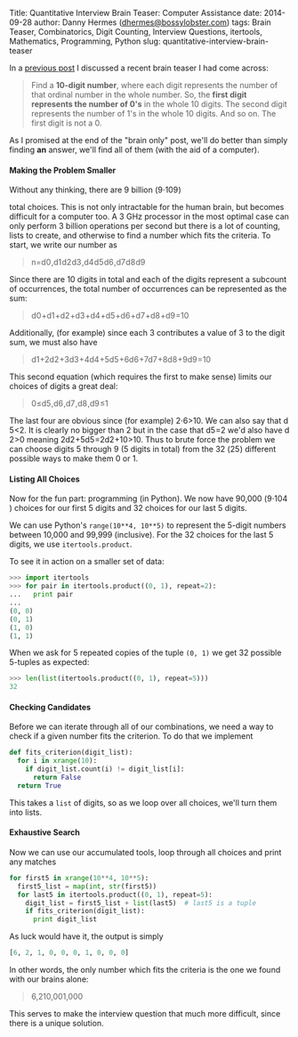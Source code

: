Title: Quantitative Interview Brain Teaser: Computer Assistance
date: 2014-09-28
author: Danny Hermes (dhermes@bossylobster.com)
tags: Brain Teaser, Combinatorics, Digit Counting, Interview Questions, itertools, Mathematics, Programming, Python
slug: quantitative-interview-brain-teaser

In a [previous post](/2014/09/quantitative-brain-teaser-brain-only.html)
I discussed a recent brain teaser I had come across:

> Find a **10-digit number**, where each digit represents the
> number of that ordinal number in the whole number. So, the
> **first digit represents the number of 0's** in the whole 10 digits. The
> second digit represents the number of 1's in the whole 10 digits. And
> so on. The first digit is not a 0.

As I promised at the end of the "brain only" post, we'll do better than
simply finding **an** answer, we'll find all of them (with the aid of a
computer).

#### Making the Problem Smaller

Without any thinking, there are 9 billion
(<span class="katex"><span class="katex-inner"><span class="strut" style="height:0.8141079999999999em;"></span><span class="strut bottom" style="height:0.8141079999999999em;vertical-align:0em;"></span><span class="base textstyle uncramped"><span class="mord">9</span><span class="mbin">&#8901;</span><span class="mord">1</span><span class="mord"><span class="mord">0</span><span class="vlist"><span style="top:-0.363em;margin-right:0.05em;"><span class="fontsize-ensurer reset-size5 size5"><span style="font-size:0em;">&#8203;</span></span><span class="reset-textstyle scriptstyle uncramped"><span class="mord">9</span></span></span><span class="baseline-fix"><span class="fontsize-ensurer reset-size5 size5"><span style="font-size:0em;">&#8203;</span></span>&#8203;</span></span></span></span></span></span>)

total choices. This is not only intractable for the human brain, but
becomes difficult for a computer too. A 3 GHz processor in the most
optimal case can only perform 3 billion operations per second but there
is a lot of counting, lists to create, and otherwise to find a number
which fits the criteria. To start, we write our number as

<div class="katex-elt"><blockquote>
<span class="katex"><span class="katex-inner"><span class="strut" style="height:0.69444em;"></span><span class="strut bottom" style="height:0.8888799999999999em;vertical-align:-0.19444em;"></span><span class="base textstyle uncramped"><span class="mord mathit">n</span><span class="mrel">=</span><span class="mord"><span class="mord mathit">d</span><span class="vlist"><span style="top:0.15em;margin-right:0.05em;margin-left:0em;"><span class="fontsize-ensurer reset-size5 size5"><span style="font-size:0em;">&#8203;</span></span><span class="reset-textstyle scriptstyle cramped"><span class="mord">0</span></span></span><span class="baseline-fix"><span class="fontsize-ensurer reset-size5 size5"><span style="font-size:0em;">&#8203;</span></span>&#8203;</span></span></span><span class="mpunct">,</span><span class="mord"><span class="mord mathit">d</span><span class="vlist"><span style="top:0.15em;margin-right:0.05em;margin-left:0em;"><span class="fontsize-ensurer reset-size5 size5"><span style="font-size:0em;">&#8203;</span></span><span class="reset-textstyle scriptstyle cramped"><span class="mord">1</span></span></span><span class="baseline-fix"><span class="fontsize-ensurer reset-size5 size5"><span style="font-size:0em;">&#8203;</span></span>&#8203;</span></span></span><span class="mord"><span class="mord mathit">d</span><span class="vlist"><span style="top:0.15em;margin-right:0.05em;margin-left:0em;"><span class="fontsize-ensurer reset-size5 size5"><span style="font-size:0em;">&#8203;</span></span><span class="reset-textstyle scriptstyle cramped"><span class="mord">2</span></span></span><span class="baseline-fix"><span class="fontsize-ensurer reset-size5 size5"><span style="font-size:0em;">&#8203;</span></span>&#8203;</span></span></span><span class="mord"><span class="mord mathit">d</span><span class="vlist"><span style="top:0.15em;margin-right:0.05em;margin-left:0em;"><span class="fontsize-ensurer reset-size5 size5"><span style="font-size:0em;">&#8203;</span></span><span class="reset-textstyle scriptstyle cramped"><span class="mord">3</span></span></span><span class="baseline-fix"><span class="fontsize-ensurer reset-size5 size5"><span style="font-size:0em;">&#8203;</span></span>&#8203;</span></span></span><span class="mpunct">,</span><span class="mord"><span class="mord mathit">d</span><span class="vlist"><span style="top:0.15em;margin-right:0.05em;margin-left:0em;"><span class="fontsize-ensurer reset-size5 size5"><span style="font-size:0em;">&#8203;</span></span><span class="reset-textstyle scriptstyle cramped"><span class="mord">4</span></span></span><span class="baseline-fix"><span class="fontsize-ensurer reset-size5 size5"><span style="font-size:0em;">&#8203;</span></span>&#8203;</span></span></span><span class="mord"><span class="mord mathit">d</span><span class="vlist"><span style="top:0.15em;margin-right:0.05em;margin-left:0em;"><span class="fontsize-ensurer reset-size5 size5"><span style="font-size:0em;">&#8203;</span></span><span class="reset-textstyle scriptstyle cramped"><span class="mord">5</span></span></span><span class="baseline-fix"><span class="fontsize-ensurer reset-size5 size5"><span style="font-size:0em;">&#8203;</span></span>&#8203;</span></span></span><span class="mord"><span class="mord mathit">d</span><span class="vlist"><span style="top:0.15em;margin-right:0.05em;margin-left:0em;"><span class="fontsize-ensurer reset-size5 size5"><span style="font-size:0em;">&#8203;</span></span><span class="reset-textstyle scriptstyle cramped"><span class="mord">6</span></span></span><span class="baseline-fix"><span class="fontsize-ensurer reset-size5 size5"><span style="font-size:0em;">&#8203;</span></span>&#8203;</span></span></span><span class="mpunct">,</span><span class="mord"><span class="mord mathit">d</span><span class="vlist"><span style="top:0.15em;margin-right:0.05em;margin-left:0em;"><span class="fontsize-ensurer reset-size5 size5"><span style="font-size:0em;">&#8203;</span></span><span class="reset-textstyle scriptstyle cramped"><span class="mord">7</span></span></span><span class="baseline-fix"><span class="fontsize-ensurer reset-size5 size5"><span style="font-size:0em;">&#8203;</span></span>&#8203;</span></span></span><span class="mord"><span class="mord mathit">d</span><span class="vlist"><span style="top:0.15em;margin-right:0.05em;margin-left:0em;"><span class="fontsize-ensurer reset-size5 size5"><span style="font-size:0em;">&#8203;</span></span><span class="reset-textstyle scriptstyle cramped"><span class="mord">8</span></span></span><span class="baseline-fix"><span class="fontsize-ensurer reset-size5 size5"><span style="font-size:0em;">&#8203;</span></span>&#8203;</span></span></span><span class="mord"><span class="mord mathit">d</span><span class="vlist"><span style="top:0.15em;margin-right:0.05em;margin-left:0em;"><span class="fontsize-ensurer reset-size5 size5"><span style="font-size:0em;">&#8203;</span></span><span class="reset-textstyle scriptstyle cramped"><span class="mord">9</span></span></span><span class="baseline-fix"><span class="fontsize-ensurer reset-size5 size5"><span style="font-size:0em;">&#8203;</span></span>&#8203;</span></span></span></span></span></span>
</blockquote></div>

Since there are 10 digits in total and each of the digits represent a
subcount of occurrences, the total number of occurrences can be
represented as the sum:

<div class="katex-elt"><blockquote>
<span class="katex"><span class="katex-inner"><span class="strut" style="height:0.69444em;"></span><span class="strut bottom" style="height:0.84444em;vertical-align:-0.15em;"></span><span class="base textstyle uncramped"><span class="mord"><span class="mord mathit">d</span><span class="vlist"><span style="top:0.15em;margin-right:0.05em;margin-left:0em;"><span class="fontsize-ensurer reset-size5 size5"><span style="font-size:0em;">&#8203;</span></span><span class="reset-textstyle scriptstyle cramped"><span class="mord">0</span></span></span><span class="baseline-fix"><span class="fontsize-ensurer reset-size5 size5"><span style="font-size:0em;">&#8203;</span></span>&#8203;</span></span></span><span class="mbin">+</span><span class="mord"><span class="mord mathit">d</span><span class="vlist"><span style="top:0.15em;margin-right:0.05em;margin-left:0em;"><span class="fontsize-ensurer reset-size5 size5"><span style="font-size:0em;">&#8203;</span></span><span class="reset-textstyle scriptstyle cramped"><span class="mord">1</span></span></span><span class="baseline-fix"><span class="fontsize-ensurer reset-size5 size5"><span style="font-size:0em;">&#8203;</span></span>&#8203;</span></span></span><span class="mbin">+</span><span class="mord"><span class="mord mathit">d</span><span class="vlist"><span style="top:0.15em;margin-right:0.05em;margin-left:0em;"><span class="fontsize-ensurer reset-size5 size5"><span style="font-size:0em;">&#8203;</span></span><span class="reset-textstyle scriptstyle cramped"><span class="mord">2</span></span></span><span class="baseline-fix"><span class="fontsize-ensurer reset-size5 size5"><span style="font-size:0em;">&#8203;</span></span>&#8203;</span></span></span><span class="mbin">+</span><span class="mord"><span class="mord mathit">d</span><span class="vlist"><span style="top:0.15em;margin-right:0.05em;margin-left:0em;"><span class="fontsize-ensurer reset-size5 size5"><span style="font-size:0em;">&#8203;</span></span><span class="reset-textstyle scriptstyle cramped"><span class="mord">3</span></span></span><span class="baseline-fix"><span class="fontsize-ensurer reset-size5 size5"><span style="font-size:0em;">&#8203;</span></span>&#8203;</span></span></span><span class="mbin">+</span><span class="mord"><span class="mord mathit">d</span><span class="vlist"><span style="top:0.15em;margin-right:0.05em;margin-left:0em;"><span class="fontsize-ensurer reset-size5 size5"><span style="font-size:0em;">&#8203;</span></span><span class="reset-textstyle scriptstyle cramped"><span class="mord">4</span></span></span><span class="baseline-fix"><span class="fontsize-ensurer reset-size5 size5"><span style="font-size:0em;">&#8203;</span></span>&#8203;</span></span></span><span class="mbin">+</span><span class="mord"><span class="mord mathit">d</span><span class="vlist"><span style="top:0.15em;margin-right:0.05em;margin-left:0em;"><span class="fontsize-ensurer reset-size5 size5"><span style="font-size:0em;">&#8203;</span></span><span class="reset-textstyle scriptstyle cramped"><span class="mord">5</span></span></span><span class="baseline-fix"><span class="fontsize-ensurer reset-size5 size5"><span style="font-size:0em;">&#8203;</span></span>&#8203;</span></span></span><span class="mbin">+</span><span class="mord"><span class="mord mathit">d</span><span class="vlist"><span style="top:0.15em;margin-right:0.05em;margin-left:0em;"><span class="fontsize-ensurer reset-size5 size5"><span style="font-size:0em;">&#8203;</span></span><span class="reset-textstyle scriptstyle cramped"><span class="mord">6</span></span></span><span class="baseline-fix"><span class="fontsize-ensurer reset-size5 size5"><span style="font-size:0em;">&#8203;</span></span>&#8203;</span></span></span><span class="mbin">+</span><span class="mord"><span class="mord mathit">d</span><span class="vlist"><span style="top:0.15em;margin-right:0.05em;margin-left:0em;"><span class="fontsize-ensurer reset-size5 size5"><span style="font-size:0em;">&#8203;</span></span><span class="reset-textstyle scriptstyle cramped"><span class="mord">7</span></span></span><span class="baseline-fix"><span class="fontsize-ensurer reset-size5 size5"><span style="font-size:0em;">&#8203;</span></span>&#8203;</span></span></span><span class="mbin">+</span><span class="mord"><span class="mord mathit">d</span><span class="vlist"><span style="top:0.15em;margin-right:0.05em;margin-left:0em;"><span class="fontsize-ensurer reset-size5 size5"><span style="font-size:0em;">&#8203;</span></span><span class="reset-textstyle scriptstyle cramped"><span class="mord">8</span></span></span><span class="baseline-fix"><span class="fontsize-ensurer reset-size5 size5"><span style="font-size:0em;">&#8203;</span></span>&#8203;</span></span></span><span class="mbin">+</span><span class="mord"><span class="mord mathit">d</span><span class="vlist"><span style="top:0.15em;margin-right:0.05em;margin-left:0em;"><span class="fontsize-ensurer reset-size5 size5"><span style="font-size:0em;">&#8203;</span></span><span class="reset-textstyle scriptstyle cramped"><span class="mord">9</span></span></span><span class="baseline-fix"><span class="fontsize-ensurer reset-size5 size5"><span style="font-size:0em;">&#8203;</span></span>&#8203;</span></span></span><span class="mrel">=</span><span class="mord">1</span><span class="mord">0</span></span></span></span>
</blockquote></div>

Additionally, (for example) since each 3 contributes a value of 3 to the
digit sum, we must also have

<div class="katex-elt"><blockquote>
<span class="katex"><span class="katex-inner"><span class="strut" style="height:0.69444em;"></span><span class="strut bottom" style="height:0.84444em;vertical-align:-0.15em;"></span><span class="base textstyle uncramped"><span class="mord"><span class="mord mathit">d</span><span class="vlist"><span style="top:0.15em;margin-right:0.05em;margin-left:0em;"><span class="fontsize-ensurer reset-size5 size5"><span style="font-size:0em;">&#8203;</span></span><span class="reset-textstyle scriptstyle cramped"><span class="mord">1</span></span></span><span class="baseline-fix"><span class="fontsize-ensurer reset-size5 size5"><span style="font-size:0em;">&#8203;</span></span>&#8203;</span></span></span><span class="mbin">+</span><span class="mord">2</span><span class="mord"><span class="mord mathit">d</span><span class="vlist"><span style="top:0.15em;margin-right:0.05em;margin-left:0em;"><span class="fontsize-ensurer reset-size5 size5"><span style="font-size:0em;">&#8203;</span></span><span class="reset-textstyle scriptstyle cramped"><span class="mord">2</span></span></span><span class="baseline-fix"><span class="fontsize-ensurer reset-size5 size5"><span style="font-size:0em;">&#8203;</span></span>&#8203;</span></span></span><span class="mbin">+</span><span class="mord">3</span><span class="mord"><span class="mord mathit">d</span><span class="vlist"><span style="top:0.15em;margin-right:0.05em;margin-left:0em;"><span class="fontsize-ensurer reset-size5 size5"><span style="font-size:0em;">&#8203;</span></span><span class="reset-textstyle scriptstyle cramped"><span class="mord">3</span></span></span><span class="baseline-fix"><span class="fontsize-ensurer reset-size5 size5"><span style="font-size:0em;">&#8203;</span></span>&#8203;</span></span></span><span class="mbin">+</span><span class="mord">4</span><span class="mord"><span class="mord mathit">d</span><span class="vlist"><span style="top:0.15em;margin-right:0.05em;margin-left:0em;"><span class="fontsize-ensurer reset-size5 size5"><span style="font-size:0em;">&#8203;</span></span><span class="reset-textstyle scriptstyle cramped"><span class="mord">4</span></span></span><span class="baseline-fix"><span class="fontsize-ensurer reset-size5 size5"><span style="font-size:0em;">&#8203;</span></span>&#8203;</span></span></span><span class="mbin">+</span><span class="mord">5</span><span class="mord"><span class="mord mathit">d</span><span class="vlist"><span style="top:0.15em;margin-right:0.05em;margin-left:0em;"><span class="fontsize-ensurer reset-size5 size5"><span style="font-size:0em;">&#8203;</span></span><span class="reset-textstyle scriptstyle cramped"><span class="mord">5</span></span></span><span class="baseline-fix"><span class="fontsize-ensurer reset-size5 size5"><span style="font-size:0em;">&#8203;</span></span>&#8203;</span></span></span><span class="mbin">+</span><span class="mord">6</span><span class="mord"><span class="mord mathit">d</span><span class="vlist"><span style="top:0.15em;margin-right:0.05em;margin-left:0em;"><span class="fontsize-ensurer reset-size5 size5"><span style="font-size:0em;">&#8203;</span></span><span class="reset-textstyle scriptstyle cramped"><span class="mord">6</span></span></span><span class="baseline-fix"><span class="fontsize-ensurer reset-size5 size5"><span style="font-size:0em;">&#8203;</span></span>&#8203;</span></span></span><span class="mbin">+</span><span class="mord">7</span><span class="mord"><span class="mord mathit">d</span><span class="vlist"><span style="top:0.15em;margin-right:0.05em;margin-left:0em;"><span class="fontsize-ensurer reset-size5 size5"><span style="font-size:0em;">&#8203;</span></span><span class="reset-textstyle scriptstyle cramped"><span class="mord">7</span></span></span><span class="baseline-fix"><span class="fontsize-ensurer reset-size5 size5"><span style="font-size:0em;">&#8203;</span></span>&#8203;</span></span></span><span class="mbin">+</span><span class="mord">8</span><span class="mord"><span class="mord mathit">d</span><span class="vlist"><span style="top:0.15em;margin-right:0.05em;margin-left:0em;"><span class="fontsize-ensurer reset-size5 size5"><span style="font-size:0em;">&#8203;</span></span><span class="reset-textstyle scriptstyle cramped"><span class="mord">8</span></span></span><span class="baseline-fix"><span class="fontsize-ensurer reset-size5 size5"><span style="font-size:0em;">&#8203;</span></span>&#8203;</span></span></span><span class="mbin">+</span><span class="mord">9</span><span class="mord"><span class="mord mathit">d</span><span class="vlist"><span style="top:0.15em;margin-right:0.05em;margin-left:0em;"><span class="fontsize-ensurer reset-size5 size5"><span style="font-size:0em;">&#8203;</span></span><span class="reset-textstyle scriptstyle cramped"><span class="mord">9</span></span></span><span class="baseline-fix"><span class="fontsize-ensurer reset-size5 size5"><span style="font-size:0em;">&#8203;</span></span>&#8203;</span></span></span><span class="mrel">=</span><span class="mord">1</span><span class="mord">0</span></span></span></span>
</blockquote></div>

This second equation (which requires the first to make sense) limits our
choices of digits a great deal:

<div class="katex-elt"><blockquote>
<span class="katex"><span class="katex-inner"><span class="strut" style="height:0.69444em;"></span><span class="strut bottom" style="height:0.8888799999999999em;vertical-align:-0.19444em;"></span><span class="base textstyle uncramped"><span class="mord">0</span><span class="mrel">&#8804;</span><span class="mord"><span class="mord mathit">d</span><span class="vlist"><span style="top:0.15em;margin-right:0.05em;margin-left:0em;"><span class="fontsize-ensurer reset-size5 size5"><span style="font-size:0em;">&#8203;</span></span><span class="reset-textstyle scriptstyle cramped"><span class="mord">5</span></span></span><span class="baseline-fix"><span class="fontsize-ensurer reset-size5 size5"><span style="font-size:0em;">&#8203;</span></span>&#8203;</span></span></span><span class="mpunct">,</span><span class="mord"><span class="mord mathit">d</span><span class="vlist"><span style="top:0.15em;margin-right:0.05em;margin-left:0em;"><span class="fontsize-ensurer reset-size5 size5"><span style="font-size:0em;">&#8203;</span></span><span class="reset-textstyle scriptstyle cramped"><span class="mord">6</span></span></span><span class="baseline-fix"><span class="fontsize-ensurer reset-size5 size5"><span style="font-size:0em;">&#8203;</span></span>&#8203;</span></span></span><span class="mpunct">,</span><span class="mord"><span class="mord mathit">d</span><span class="vlist"><span style="top:0.15em;margin-right:0.05em;margin-left:0em;"><span class="fontsize-ensurer reset-size5 size5"><span style="font-size:0em;">&#8203;</span></span><span class="reset-textstyle scriptstyle cramped"><span class="mord">7</span></span></span><span class="baseline-fix"><span class="fontsize-ensurer reset-size5 size5"><span style="font-size:0em;">&#8203;</span></span>&#8203;</span></span></span><span class="mpunct">,</span><span class="mord"><span class="mord mathit">d</span><span class="vlist"><span style="top:0.15em;margin-right:0.05em;margin-left:0em;"><span class="fontsize-ensurer reset-size5 size5"><span style="font-size:0em;">&#8203;</span></span><span class="reset-textstyle scriptstyle cramped"><span class="mord">8</span></span></span><span class="baseline-fix"><span class="fontsize-ensurer reset-size5 size5"><span style="font-size:0em;">&#8203;</span></span>&#8203;</span></span></span><span class="mpunct">,</span><span class="mord"><span class="mord mathit">d</span><span class="vlist"><span style="top:0.15em;margin-right:0.05em;margin-left:0em;"><span class="fontsize-ensurer reset-size5 size5"><span style="font-size:0em;">&#8203;</span></span><span class="reset-textstyle scriptstyle cramped"><span class="mord">9</span></span></span><span class="baseline-fix"><span class="fontsize-ensurer reset-size5 size5"><span style="font-size:0em;">&#8203;</span></span>&#8203;</span></span></span><span class="mrel">&#8804;</span><span class="mord">1</span></span></span></span>
</blockquote></div>

The last four are obvious since (for example)
<span class="katex"><span class="katex-inner"><span class="strut" style="height:0.64444em;"></span><span class="strut bottom" style="height:0.68354em;vertical-align:-0.0391em;"></span><span class="base textstyle uncramped"><span class="mord">2</span><span class="mbin">&#8901;</span><span class="mord">6</span><span class="mrel">&gt;</span><span class="mord">1</span><span class="mord">0</span></span></span></span>.
We can also say that
<span class="katex"><span class="katex-inner"><span class="strut" style="height:0.69444em;"></span><span class="strut bottom" style="height:0.84444em;vertical-align:-0.15em;"></span><span class="base textstyle uncramped"><span class="mord"><span class="mord mathit">d</span><span class="vlist"><span style="top:0.15em;margin-right:0.05em;margin-left:0em;"><span class="fontsize-ensurer reset-size5 size5"><span style="font-size:0em;">&#8203;</span></span><span class="reset-textstyle scriptstyle cramped"><span class="mord">5</span></span></span><span class="baseline-fix"><span class="fontsize-ensurer reset-size5 size5"><span style="font-size:0em;">&#8203;</span></span>&#8203;</span></span></span><span class="mrel">&lt;</span><span class="mord">2</span></span></span></span>.
It is clearly no bigger than 2 but in the case that
<span class="katex"><span class="katex-inner"><span class="strut" style="height:0.69444em;"></span><span class="strut bottom" style="height:0.84444em;vertical-align:-0.15em;"></span><span class="base textstyle uncramped"><span class="mord"><span class="mord mathit">d</span><span class="vlist"><span style="top:0.15em;margin-right:0.05em;margin-left:0em;"><span class="fontsize-ensurer reset-size5 size5"><span style="font-size:0em;">&#8203;</span></span><span class="reset-textstyle scriptstyle cramped"><span class="mord">5</span></span></span><span class="baseline-fix"><span class="fontsize-ensurer reset-size5 size5"><span style="font-size:0em;">&#8203;</span></span>&#8203;</span></span></span><span class="mrel">=</span><span class="mord">2</span></span></span></span>
we'd also have
<span class="katex"><span class="katex-inner"><span class="strut" style="height:0.69444em;"></span><span class="strut bottom" style="height:0.84444em;vertical-align:-0.15em;"></span><span class="base textstyle uncramped"><span class="mord"><span class="mord mathit">d</span><span class="vlist"><span style="top:0.15em;margin-right:0.05em;margin-left:0em;"><span class="fontsize-ensurer reset-size5 size5"><span style="font-size:0em;">&#8203;</span></span><span class="reset-textstyle scriptstyle cramped"><span class="mord">2</span></span></span><span class="baseline-fix"><span class="fontsize-ensurer reset-size5 size5"><span style="font-size:0em;">&#8203;</span></span>&#8203;</span></span></span><span class="mrel">&gt;</span><span class="mord">0</span></span></span></span>
meaning
<span class="katex"><span class="katex-inner"><span class="strut" style="height:0.69444em;"></span><span class="strut bottom" style="height:0.84444em;vertical-align:-0.15em;"></span><span class="base textstyle uncramped"><span class="mord">2</span><span class="mord"><span class="mord mathit">d</span><span class="vlist"><span style="top:0.15em;margin-right:0.05em;margin-left:0em;"><span class="fontsize-ensurer reset-size5 size5"><span style="font-size:0em;">&#8203;</span></span><span class="reset-textstyle scriptstyle cramped"><span class="mord">2</span></span></span><span class="baseline-fix"><span class="fontsize-ensurer reset-size5 size5"><span style="font-size:0em;">&#8203;</span></span>&#8203;</span></span></span><span class="mbin">+</span><span class="mord">5</span><span class="mord"><span class="mord mathit">d</span><span class="vlist"><span style="top:0.15em;margin-right:0.05em;margin-left:0em;"><span class="fontsize-ensurer reset-size5 size5"><span style="font-size:0em;">&#8203;</span></span><span class="reset-textstyle scriptstyle cramped"><span class="mord">5</span></span></span><span class="baseline-fix"><span class="fontsize-ensurer reset-size5 size5"><span style="font-size:0em;">&#8203;</span></span>&#8203;</span></span></span><span class="mrel">=</span><span class="mord">2</span><span class="mord"><span class="mord mathit">d</span><span class="vlist"><span style="top:0.15em;margin-right:0.05em;margin-left:0em;"><span class="fontsize-ensurer reset-size5 size5"><span style="font-size:0em;">&#8203;</span></span><span class="reset-textstyle scriptstyle cramped"><span class="mord">2</span></span></span><span class="baseline-fix"><span class="fontsize-ensurer reset-size5 size5"><span style="font-size:0em;">&#8203;</span></span>&#8203;</span></span></span><span class="mbin">+</span><span class="mord">1</span><span class="mord">0</span><span class="mrel">&gt;</span><span class="mord">1</span><span class="mord">0</span></span></span></span>.
Thus to brute force the problem we can choose digits 5 through
9 (5 digits in total) from the 32 (<span class="katex"><span class="katex-inner"><span class="strut" style="height:0.8141079999999999em;"></span><span class="strut bottom" style="height:0.8141079999999999em;vertical-align:0em;"></span><span class="base textstyle uncramped"><span class="mord"><span class="mord">2</span><span class="vlist"><span style="top:-0.363em;margin-right:0.05em;"><span class="fontsize-ensurer reset-size5 size5"><span style="font-size:0em;">&#8203;</span></span><span class="reset-textstyle scriptstyle uncramped"><span class="mord">5</span></span></span><span class="baseline-fix"><span class="fontsize-ensurer reset-size5 size5"><span style="font-size:0em;">&#8203;</span></span>&#8203;</span></span></span></span></span></span>)
different possible ways to make them 0 or 1.

#### Listing All Choices

Now for the fun part: programming (in Python). We now have 90,000
(<span class="katex"><span class="katex-inner"><span class="strut" style="height:0.8141079999999999em;"></span><span class="strut bottom" style="height:0.8141079999999999em;vertical-align:0em;"></span><span class="base textstyle uncramped"><span class="mord">9</span><span class="mbin">&#8901;</span><span class="mord">1</span><span class="mord"><span class="mord">0</span><span class="vlist"><span style="top:-0.363em;margin-right:0.05em;"><span class="fontsize-ensurer reset-size5 size5"><span style="font-size:0em;">&#8203;</span></span><span class="reset-textstyle scriptstyle uncramped"><span class="mord">4</span></span></span><span class="baseline-fix"><span class="fontsize-ensurer reset-size5 size5"><span style="font-size:0em;">&#8203;</span></span>&#8203;</span></span></span></span></span></span>) choices for our first 5 digits
and 32 choices for our last 5 digits.

We can use Python's `range(10**4, 10**5)` to represent the 5-digit
numbers between 10,000 and 99,999 (inclusive). For the 32 choices
for the last 5 digits, we use `itertools.product`.

To see it in action on a smaller set of data:

```python
>>> import itertools
>>> for pair in itertools.product((0, 1), repeat=2):
...   print pair
...
(0, 0)
(0, 1)
(1, 0)
(1, 1)
```

When we ask for 5 repeated
copies of the tuple `(0, 1)` we get 32 possible 5-tuples as expected:

```python
>>> len(list(itertools.product((0, 1), repeat=5)))
32
```

#### Checking Candidates

Before we can iterate through all of our combinations, we need a way to
check if a given number fits the criterion. To do that we implement

```python
def fits_criterion(digit_list):
  for i in xrange(10):
    if digit_list.count(i) != digit_list[i]:
      return False
  return True
```

This
takes a `list` of digits, so as we loop over all choices, we'll turn
them into lists.

#### Exhaustive Search

Now we can use our accumulated tools, loop through all choices and print
any matches

```python
for first5 in xrange(10**4, 10**5):
  first5_list = map(int, str(first5))
  for last5 in itertools.product((0, 1), repeat=5):
    digit_list = first5_list + list(last5)  # last5 is a tuple
    if fits_criterion(digit_list):
      print digit_list
```

As luck would have it, the output is simply

```python
[6, 2, 1, 0, 0, 0, 1, 0, 0, 0]
```

In other words,
the only number which fits the criteria is the one we found with our
brains alone:

<div class="katex-elt"><blockquote>
<span class="katex"><span class="katex-inner"><span class="strut" style="height:0.64444em;"></span><span class="strut bottom" style="height:0.8388800000000001em;vertical-align:-0.19444em;"></span><span class="base textstyle uncramped"><span class="mord">6</span><span class="mpunct">,</span><span class="mord">2</span><span class="mord">1</span><span class="mord">0</span><span class="mpunct">,</span><span class="mord">0</span><span class="mord">0</span><span class="mord">1</span><span class="mpunct">,</span><span class="mord">0</span><span class="mord">0</span><span class="mord">0</span></span></span></span>
</blockquote></div>

This serves to make the interview question that much more difficult,
since there is a unique solution.

<a href="https://profiles.google.com/114760865724135687241" rel="author" style="display: none;">About Bossy Lobster</a>
